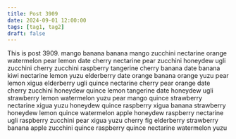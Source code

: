 ```yaml
---
title: Post 3909
date: 2024-09-01 12:00:00
tags: [tag1, tag2]
draft: false
---
```

This is post 3909.
mango
banana
banana
mango
zucchini
nectarine
orange
watermelon
pear
lemon
date
cherry
nectarine
pear
zucchini
honeydew
ugli
zucchini
cherry
zucchini
raspberry
tangerine
cherry
banana
date
banana
kiwi
nectarine
lemon
yuzu
elderberry
date
orange
banana
orange
yuzu
pear
lemon
xigua
elderberry
ugli
quince
nectarine
cherry
pear
orange
date
cherry
zucchini
honeydew
quince
lemon
tangerine
date
honeydew
ugli
strawberry
lemon
watermelon
yuzu
pear
mango
quince
strawberry
nectarine
xigua
yuzu
honeydew
quince
raspberry
xigua
banana
strawberry
honeydew
lemon
quince
watermelon
apple
honeydew
raspberry
nectarine
ugli
raspberry
zucchini
pear
xigua
yuzu
cherry
fig
elderberry
strawberry
banana
apple
zucchini
quince
raspberry
quince
nectarine
watermelon
yuzu
